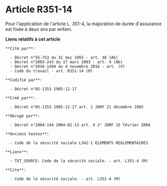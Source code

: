 # Article R351-14

Pour l'application de l'article L. 351-4, la majoration de durée d'assurance est fixée à deux ans par enfant.

**Liens relatifs à cet article**

	**Cité par**:

	  - Décret n°55-753 du 31 mai 1955 - art. 38 (Ab)
	  - Décret n°2003-243 du 17 mars 2003 - art. 4 (Ab)
	  - Décret n°2016-1494 du 4 novembre 2016 - art. (V)
	  - Code du travail - art. R351-14 (M)

	**Codifié par**:

	  - Décret n°85-1353 1985-12-17

	**Créé par**:

	  - Décret n°85-1353 1985-12-17 art. 1 JORF 21 décembre 1985

	**Abrogé par**:

	  - Décret n°2004-144 2004-02-13 art. 4 2° JORF 15 février 2004

	**Anciens textes**:

	  - Code de la sécurité sociale L342-1 ELEMENTS REGLEMENTAIRES

	**Liens**:

	  - TXT_SOURCE: Code de la sécurité sociale. - art. L351-4 (M)

	**Cite**:

	  - Code de la sécurité sociale. - art. L351-4 (M)
